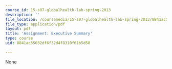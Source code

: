 ```yaml
---
course_id: 15-s07-globalhealth-lab-spring-2013
description: ''
file_location: /coursemedia/15-s07-globalhealth-lab-spring-2013/8841ac55032df6f32d4f8310f61b5d50_MIT15_S07S13_execsummary.pdf
file_type: application/pdf
layout: pdf
title: 'Assignment: Executive Summary'
type: course
uid: 8841ac55032df6f32d4f8310f61b5d50

---
```

None